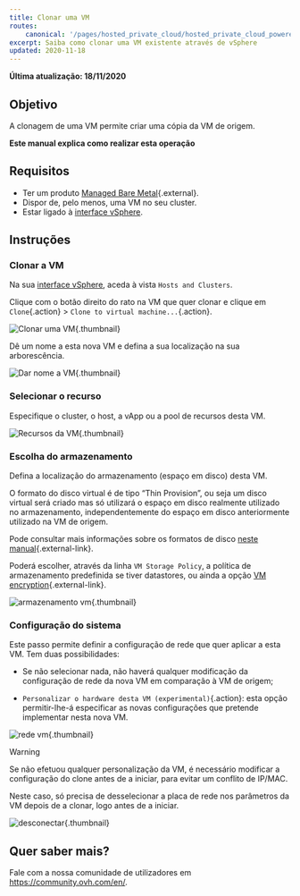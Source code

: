 ```yaml
---
title: Clonar uma VM
routes:
    canonical: '/pages/hosted_private_cloud/hosted_private_cloud_powered_by_vmware/clone_a_vm'
excerpt: Saiba como clonar uma VM existente através de vSphere
updated: 2020-11-18
---
```


**Última atualização: 18/11/2020**

## Objetivo

A clonagem de uma VM permite criar uma cópia da VM de origem.

**Este manual explica como realizar esta operação**

## Requisitos

- Ter um produto [Managed Bare Metal](https://www.ovhcloud.com/pt/managed-bare-metal/){.external}.
- Dispor de, pelo menos, uma VM no seu cluster.
- Estar ligado à [interface vSphere](/pages/bare_metal_cloud/managed_bare_metal/vsphere-interface).

## Instruções

### Clonar a VM

Na sua [interface vSphere](/pages/bare_metal_cloud/managed_bare_metal/vsphere-interface), aceda à vista `Hosts and Clusters`.

Clique com o botão direito do rato na VM que quer clonar e clique em `Clone`{.action} > `Clone to virtual machine...`{.action}. 

![Clonar uma VM](images/clonevm01.png){.thumbnail}

Dê um nome a esta nova VM e defina a sua localização na sua arborescência.

![Dar nome a VM](images/clonevm02.png){.thumbnail}

### Selecionar o recurso

Especifique o cluster, o host, a vApp ou a pool de recursos desta VM.

![Recursos da VM](images/clonevm03.png){.thumbnail}

### Escolha do armazenamento

Defina a localização do armazenamento (espaço em disco) desta VM. 

O formato do disco virtual é de tipo “Thin Provision”, ou seja um disco virtual será criado mas só utilizará o espaço em disco realmente utilizado no armazenamento, independentemente do espaço em disco anteriormente utilizado na VM de origem.

Pode consultar mais informações sobre os formatos de disco [neste manual](/pages/bare_metal_cloud/managed_bare_metal/choosing-disk-type){.external-link}.

Poderá escolher, através da linha `VM Storage Policy`, a política de armazenamento predefinida se tiver datastores, ou ainda a opção [VM encryption](/pages/bare_metal_cloud/managed_bare_metal/vm_encrypt){.external-link}.

![armazenamento vm](images/clonevm04.png){.thumbnail}

### Configuração do sistema

Este passo permite definir a configuração de rede que quer aplicar a esta VM. Tem duas possibilidades:

- Se não selecionar nada, não haverá qualquer modificação da configuração de rede da nova VM em comparação à VM de origem;

- `Personalizar o hardware desta VM (experimental)`{.action}: esta opção permitir-lhe-á especificar as novas configurações que pretende implementar nesta nova VM.

![rede vm](images/clonevm05.png){.thumbnail}

> [!warning]
>
> Se não efetuou qualquer personalização da VM, é necessário modificar a configuração do clone antes de a iniciar, para evitar um conflito de IP/MAC. 
>
>Neste caso, só precisa de desselecionar a placa de rede nos parâmetros da VM depois de a clonar, logo antes de a iniciar.
>
>![desconectar](images/clonevm06.png){.thumbnail}
>

## Quer saber mais?

Fale com a nossa comunidade de utilizadores em <https://community.ovh.com/en/>.

